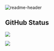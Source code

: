 ![readme-header](https://user-images.githubusercontent.com/116278271/223180404-6f6779e7-4367-442e-a770-08c7f1cbd8d4.png)


## GitHub Status

   ![](https://github-readme-stats-sigma-five.vercel.app/api?username=True-Fantom&layout=compact&show_icons=true&count_private=true&include_all_commits=true&hide_title=true&bg_color=00000000&title_color=2ed14f&icon_color=2ed14f&text_color=808080&border_color=808080)
   
   ![](https://github-readme-stats.vercel.app/api/top-langs/?username=True-Fantom&layout=compact&bg_color=00000000&title_color=2ed14f&text_color=808080&border_color=808080)
